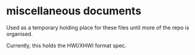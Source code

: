 # miscellaneous documents

Used as a temporary holding place for these files until more of the repo is organised.

Currently, this holds the HWI/XHWI format spec.